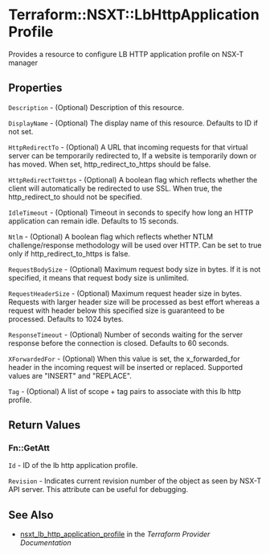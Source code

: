 # Terraform::NSXT::LbHttpApplicationProfile

Provides a resource to configure LB HTTP application profile on NSX-T manager

## Properties

`Description` - (Optional) Description of this resource.

`DisplayName` - (Optional) The display name of this resource. Defaults to ID if not set.

`HttpRedirectTo` - (Optional) A URL that incoming requests for that virtual server can be temporarily redirected to, If a website is temporarily down or has moved. When set, http_redirect_to_https should be false.

`HttpRedirectToHttps` - (Optional) A boolean flag which reflects whether the client will automatically be redirected to use SSL. When true, the http_redirect_to should not be specified.

`IdleTimeout` - (Optional) Timeout in seconds to specify how long an HTTP application can remain idle. Defaults to 15 seconds.

`Ntlm` - (Optional) A boolean flag which reflects whether NTLM challenge/response methodology will be used over HTTP. Can be set to true only if http_redirect_to_https is false.

`RequestBodySize` - (Optional) Maximum request body size in bytes. If it is not specified, it means that request body size is unlimited.

`RequestHeaderSize` - (Optional) Maximum request header size in bytes. Requests with larger header size will be processed as best effort whereas a request with header below this specified size is guaranteed to be processed. Defaults to 1024 bytes.

`ResponseTimeout` - (Optional) Number of seconds waiting for the server response before the connection is closed. Defaults to 60 seconds.

`XForwardedFor` - (Optional) When this value is set, the x_forwarded_for header in the incoming request will be inserted or replaced. Supported values are "INSERT" and "REPLACE".

`Tag` - (Optional) A list of scope + tag pairs to associate with this lb http profile.


## Return Values

### Fn::GetAtt

`Id` - ID of the lb http application profile.

`Revision` - Indicates current revision number of the object as seen by NSX-T API server. This attribute can be useful for debugging.

## See Also

* [nsxt_lb_http_application_profile](https://www.terraform.io/docs/providers/nsxt/r/lb_http_application_profile.html) in the _Terraform Provider Documentation_